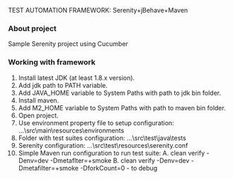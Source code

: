 TEST AUTOMATION FRAMEWORK: Serenity+jBehave+Maven

### About project
Sample Serenity project using Cucumber

### Working with framework
1. Install latest JDK (at least 1.8.x version).
2. Add jdk path to PATH variable.
3. Add JAVA_HOME variable to System Paths with path to jdk bin folder.
4. Install maven.
5. Add M2_HOME variable to System Paths with path to maven bin folder.
6. Open project.
7. Use environment property file to setup configuration:
...\src\main\resources\environments
8. Folder with test suites configuration:
...\src\test\java\tests
9. Serenity configuration:
...\src\test\resources\serenity.conf
10. Simple Maven run configuration to run test suite:
A. clean verify -Denv=dev -Dmetaflter=+smoke
B. clean verify -Denv=dev -Dmetafilter=+smoke -DforkCount=0 - to debug